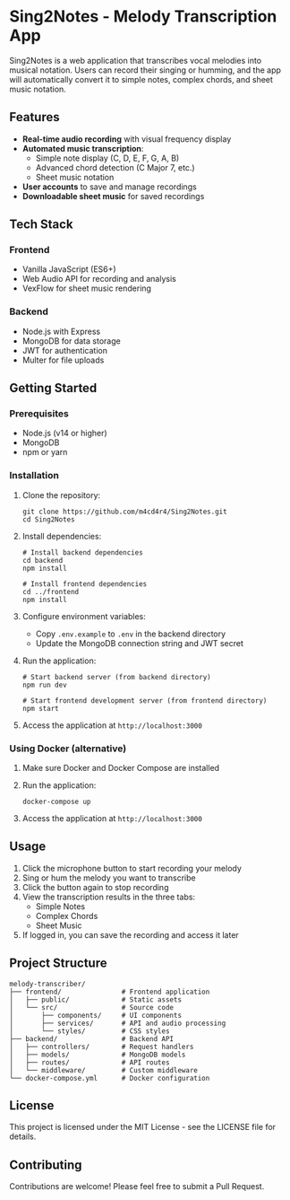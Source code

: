 # Sing2Notes - Melody Transcription App

Sing2Notes is a web application that transcribes vocal melodies into musical notation. Users can record their singing or humming, and the app will automatically convert it to simple notes, complex chords, and sheet music notation.

## Features

- **Real-time audio recording** with visual frequency display
- **Automated music transcription**:
  - Simple note display (C, D, E, F, G, A, B)
  - Advanced chord detection (C Major 7, etc.)
  - Sheet music notation
- **User accounts** to save and manage recordings
- **Downloadable sheet music** for saved recordings

## Tech Stack

### Frontend
- Vanilla JavaScript (ES6+)
- Web Audio API for recording and analysis
- VexFlow for sheet music rendering

### Backend
- Node.js with Express
- MongoDB for data storage
- JWT for authentication
- Multer for file uploads

## Getting Started

### Prerequisites
- Node.js (v14 or higher)
- MongoDB
- npm or yarn

### Installation

1. Clone the repository:
   ```
   git clone https://github.com/m4cd4r4/Sing2Notes.git
   cd Sing2Notes
   ```

2. Install dependencies:
   ```
   # Install backend dependencies
   cd backend
   npm install

   # Install frontend dependencies
   cd ../frontend
   npm install
   ```

3. Configure environment variables:
   - Copy `.env.example` to `.env` in the backend directory
   - Update the MongoDB connection string and JWT secret

4. Run the application:
   ```
   # Start backend server (from backend directory)
   npm run dev

   # Start frontend development server (from frontend directory)
   npm start
   ```

5. Access the application at `http://localhost:3000`

### Using Docker (alternative)

1. Make sure Docker and Docker Compose are installed

2. Run the application:
   ```
   docker-compose up
   ```

3. Access the application at `http://localhost:3000`

## Usage

1. Click the microphone button to start recording your melody
2. Sing or hum the melody you want to transcribe
3. Click the button again to stop recording
4. View the transcription results in the three tabs:
   - Simple Notes
   - Complex Chords
   - Sheet Music
5. If logged in, you can save the recording and access it later

## Project Structure

```
melody-transcriber/
├── frontend/               # Frontend application
│   ├── public/             # Static assets
│   └── src/                # Source code
│       ├── components/     # UI components
│       ├── services/       # API and audio processing
│       └── styles/         # CSS styles
├── backend/                # Backend API
│   ├── controllers/        # Request handlers
│   ├── models/             # MongoDB models
│   ├── routes/             # API routes
│   └── middleware/         # Custom middleware
└── docker-compose.yml      # Docker configuration
```

## License

This project is licensed under the MIT License - see the LICENSE file for details.

## Contributing

Contributions are welcome! Please feel free to submit a Pull Request.
